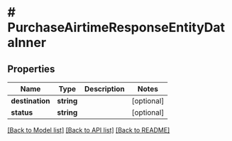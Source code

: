 # # PurchaseAirtimeResponseEntityDataInner

## Properties

Name | Type | Description | Notes
------------ | ------------- | ------------- | -------------
**destination** | **string** |  | [optional]
**status** | **string** |  | [optional]

[[Back to Model list]](../../README.md#models) [[Back to API list]](../../README.md#endpoints) [[Back to README]](../../README.md)
